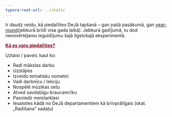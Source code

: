 ```yaml
---
typora-root-url: ../static
---
```


Ir daudz veidu, kā piedalīties DeJā tapšanā – gan pašā pasākumā, gan <span style="color:#006a44;">[year-round](https://dejā.lv/en/creation/volunteering)</span>(jebkurā brīdī visa gada laikā). Jebkurā gadījumā, tu dod nenovērtējamu ieguldījumu šajā ilgstošajā eksperimentā.

**<span style="color:#77011e;"><u>Kā es varu piedalīties?</u></span>**

Uztaisi / paveic kaut ko:

- Radi mākslas darbu
- Uzstājies
- Izveido tematisku nometni
- Vadi darbnīcu / lekciju
- Nospēlē mūzikas setu
- Atved savdabīgu braucamrīku
- Pasniedz meistarklasi
- Iesaisties kādā no DeJā departamentiem kā brīvprātīgais (skat. „Radīšana” sadaļu)